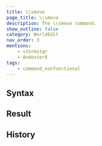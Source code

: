 ```yaml
---
title: \\smove
page_title: \\smove
description: The \\smove command.
show_outline: false
category: WorldEdit
nav_order: 3
mentions:
    - stormstqr
    - Andexter8
tags:
    - command_nonfunctional
---
```


<template-Planned />

<template-Stub />

<template-EmptySection />

<CommandDetailsTable
    name="\\smove"
    :categories="[
        'system', 'world', 'server', 'worldedit'
    ]"
    :requiredTags="[
        'canUseChatCommands'
    ]"
    ultraSecurityModeSecurityLevel="WorldEdit"
    version="0.0.0"
    :undoSupported="-2"
    :functional="false"
    :deprecated="false"
/>

## Syntax

<template-EmptySection />

## Result

<template-EmptySection />

## History

<template-EmptySection />
